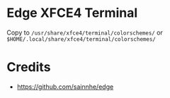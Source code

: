 # Edge XFCE4 Terminal
Copy to `/usr/share/xfce4/terminal/colorschemes/` or `$HOME/.local/share/xfce4/terminal/colorschemes/`

# Credits
- https://github.com/sainnhe/edge
